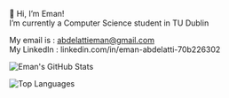  👋 Hi, I’m Eman!<br>
 I’m currently a Computer Science student in TU Dublin <br>
 
 My email is : abdelattieman@gmail.com<br>
 My LinkedIn : linkedin.com/in/eman-abdelatti-70b226302

![Eman's GitHub Stats](https://github-readme-stats.vercel.app/api?username=Emmy2405&show_icons=true&theme=radical)

![Top Languages](https://github-readme-stats.vercel.app/api/top-langs/?username=Emmy2405&layout=compact&theme=radical)






